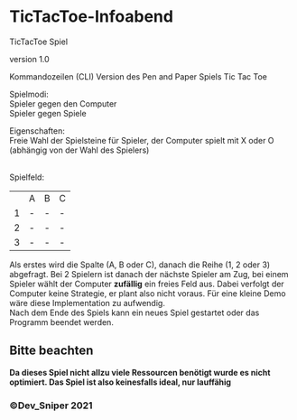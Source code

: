 # TicTacToe-Infoabend
TicTacToe Spiel

version 1.0

Kommandozeilen (CLI) Version des Pen and Paper Spiels Tic Tac Toe

<p>Spielmodi: <br>
Spieler gegen den Computer<br>
Spieler gegen Spiele<br>
</p>
<p>Eigenschaften:<br>
Freie Wahl der Spielsteine für Spieler, der Computer spielt mit X oder O (abhängig von der Wahl des Spielers)<br>
<br></p>
<p>Spielfeld: <br>
<table>
<tr><td> </td><td>A</td><td>B</td><td>C</td></tr>
<tr><td>1</td><td>-</td><td>-</td><td>-</td></tr>
<tr><td>2</td><td>-</td><td>-</td><td>-</td></tr>
<tr><td>3</td><td>-</td><td>-</td><td>-</td></tr>
</table></p>

<p>Als erstes wird die Spalte (A, B oder C), danach die Reihe (1, 2 oder 3) abgefragt. Bei 2 Spielern ist danach der nächste Spieler am Zug, 
bei einem Spieler wählt der Computer <b>zufällig</b> ein freies Feld aus. Dabei verfolgt der Computer keine Strategie, er plant also nicht voraus. 
Für eine kleine Demo wäre diese Implementation zu aufwendig.<br>
Nach dem Ende des Spiels kann ein neues Spiel gestartet oder das Programm beendet werden.</p>

<p><h2><b>Bitte beachten</b></h2>
<b>Da dieses Spiel nicht allzu viele Ressourcen benötigt wurde es nicht optimiert. Das Spiel ist also keinesfalls ideal, nur lauffähig</b>

<p><h3>©Dev_Sniper 2021</h3></p>
